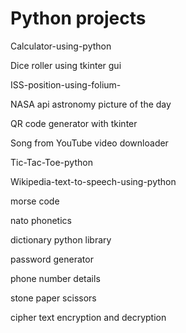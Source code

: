 # Python projects


Calculator-using-python

Dice roller using tkinter gui

ISS-position-using-folium-

NASA api astronomy picture of the day

QR code generator with tkinter

Song from YouTube video downloader

Tic-Tac-Toe-python

Wikipedia-text-to-speech-using-python

morse code

nato phonetics

dictionary python library

password generator

phone number details

stone paper scissors

cipher text encryption and decryption
